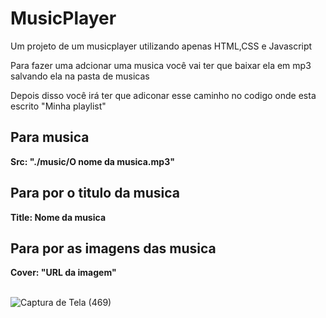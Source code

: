 # MusicPlayer
Um projeto de um musicplayer utilizando apenas HTML,CSS e Javascript

<p>Para fazer uma adcionar uma musica você vai ter que baixar ela em mp3 salvando ela na pasta de musicas</p>
<p>Depois disso você irá ter que adiconar esse caminho no codigo onde esta escrito "Minha playlist"</p>
<h2>Para musica</h2>
<strong>Src: "./music/O nome da musica.mp3"</strong>

<h2>Para por o titulo da musica</h2>
<strong>Title: Nome da musica</strong>

<h2>Para por as imagens das musica</h2>
<strong>Cover: "URL da imagem"</strong>

<br>![Captura de Tela (469)](https://github.com/user-attachments/assets/8e7b7aff-5811-425a-8ce8-e6587d62290d)
